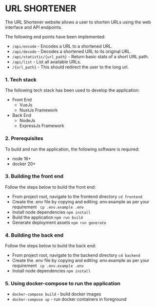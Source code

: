# URL SHORTENER

The URL Shortener website allows a user to shorten URLs using the web interface and API endpoints.

The following end points have been implemented:
- ``/api/encode`` - Encodes a URL to a shortened URL.
- ``/api/decode`` - Decodes a shortened URL to its original URL.
- ``/api/statistic/{url_path}`` - Return basic stats of a short URL path.
- ``/api/list`` - List all available URLs.
- ``/{url_path}`` - This should redirect the user to the long url.

### 1. Tech stack

The following tech stack has been used to develop the application:
- Front End
  - VueJs
  - NuxtJs Framework
- Back End
  - NodeJs
  - ExpressJs Framework

### 2. Prerequisites

To build and run the application, the following software is required:
- node 16+
- docker 20+

### 3. Building the front end
Follow the steps below to build the front end:
- From project root, navigate to the frontend directory ``cd frontend``
- Create the .env file by copying and editing .env.example as per your requirement `` cp .env.example .env``
- Install node dependencies ``npm install``
- Build the application ``npm run build``
- Generate deployment assets ``npm run generate``

### 4. Building the back end
Follow the steps below to build the back end:
- From project root, navigate to the backend directory ``cd backend``
- Create the .env file by copying and editing .env.example as per your requirement `` cp .env.example .env``
- Install node dependencies ``npm install``

### 5. Using docker-compose to run the application
- ``docker-compose build`` - build docker images
- ``docker-compose up`` - run docker containers in foreground